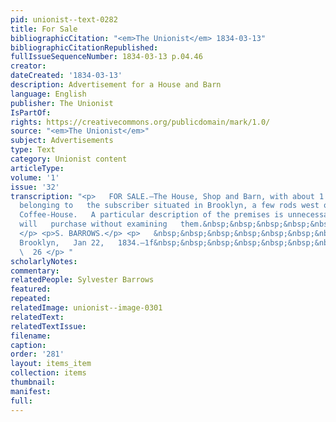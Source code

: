```yaml
---
pid: unionist--text-0282
title: For Sale
bibliographicCitation: "<em>The Unionist</em> 1834-03-13"
bibliographicCitationRepublished: 
fullIssueSequenceNumber: 1834-03-13 p.04.46
creator: 
dateCreated: '1834-03-13'
description: Advertisement for a House and Barn
language: English
publisher: The Unionist
IsPartOf: 
rights: https://creativecommons.org/publicdomain/mark/1.0/
source: "<em>The Unionist</em>"
subject: Advertisements
type: Text
category: Unionist content
articleType: 
volume: '1'
issue: '32'
transcription: "<p>   FOR SALE.—The House, Shop and Barn, with about 1 acre of land,
  belonging to   the subscriber situated in Brooklyn, a few rods west of Mather’s
  Coffee-House.   A particular description of the premises is unnecessary, as no one
  will   purchase without examining   them.&nbsp;&nbsp;&nbsp;&nbsp;&nbsp;&nbsp;&nbsp;&nbsp;&nbsp;&nbsp;&nbsp;&nbsp;&nbsp;&nbsp;&nbsp;&nbsp;&nbsp;&nbsp;&nbsp;&nbsp;
  </p> <p>S. BARROWS.</p> <p>   &nbsp;&nbsp;&nbsp;&nbsp;&nbsp;&nbsp;&nbsp;&nbsp;&nbsp;&nbsp;&nbsp;
  Brooklyn,   Jan 22,   1834.—1f&nbsp;&nbsp;&nbsp;&nbsp;&nbsp;&nbsp;&nbsp;&nbsp;&nbsp;&nbsp;&nbsp;&nbsp;&nbsp;&nbsp;&nbsp;&nbsp;&nbsp;&nbsp;&nbsp;&nbsp;&nbsp;&nbsp;&nbsp;&nbsp;&nbsp;&nbsp;
  \  26 </p> "
scholarlyNotes: 
commentary: 
relatedPeople: Sylvester Barrows
featured: 
repeated: 
relatedImage: unionist--image-0301
relatedText: 
relatedTextIssue: 
filename: 
caption: 
order: '281'
layout: items_item
collection: items
thumbnail: 
manifest: 
full: 
---
```

